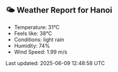 <!-- WEATHER-START -->
## 🌤 Weather Report for Hanoi

- Temperature: 31°C
- Feels like: 38°C
- Conditions: light rain
- Humidity: 74%
- Wind Speed: 1.99 m/s

Last updated: 2025-06-09 12:48:58 UTC
<!-- WEATHER-END -->
